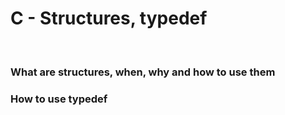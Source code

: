 <h1>C - Structures, typedef </h1>
<br>
<h3>What are structures, when, why and how to use them</h3>
<h3>How to use typedef</h3>

